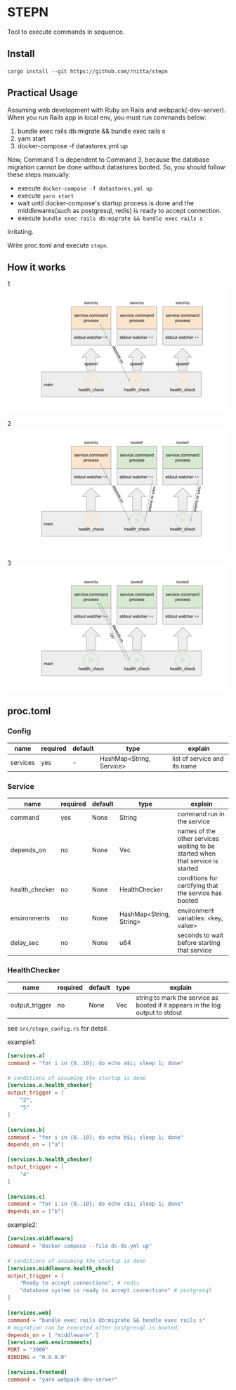 # STEPN

Tool to execute commands in sequence. 

## Install
`cargo install --git https://github.com/rnitta/stepn`

## Practical Usage
Assuming web development with Ruby on Rails and webpack(-dev-server).
When you run Rails app in local env, you must run commands below:

1. bundle exec rails db:migrate && bundle exec rails s
2. yarn start
3. docker-compose -f datastores.yml up

Now, Command 1 is dependent to Command 3, because the database migration cannot be done without datastores booted.
So, you should follow these steps manually:

- execute `docker-compose -f datastores.yml up`
- execute `yarn start`
- wait until docker-compose's startup process is done and the middlewares(such as postgresql, redis) is ready to accept connection.
- execute `bundle exec rails db:migrate && bundle exec rails s`

Irritating.

Write proc.toml and execute `stepn`.


## How it works
1
![1](./imgs/arc1.svg)

2
![2](./imgs/arc2.svg)

3
![3](./imgs/arc3.svg)

## proc.toml

### Config

| name     | required | default | type                     | explain                      |
| -------- | -------- | ------- | ------------------------ | ---------------------------- |
| services | yes      | -       | HashMap<String, Service> | list of service and its name |

### Service

| name           | required | default | type                    | explain                                                                        | 
| -------------- | -------- | ------- | ----------------------- | ------------------------------------------------------------------------------ | 
| command        | yes      | None    | String                  | command run in the service                                                     | 
| depends_on     | no       | None    | Vec<String>             | names of the other services waiting to be started when that service is started | 
| health_checker | no       | None    | HealthChecker           | conditions for certifying that the service has booted                          | 
| environments   | no       | None    | HashMap<String, String> | environment variables: <key, value>                                            | 
| delay_sec      | no       | None    | u64                     | seconds to wait before starting that service                                   | 

### HealthChecker

| name           | required | default | type        | explain                                                                        | 
| -------------- | -------- | ------- | ----------- | ------------------------------------------------------------------------------ | 
| output_trigger | no       | None    | Vec<String> | string to mark the service as booted if it appears in the log output to stdout | 



see `src/stepn_config.rs` for detail.

example1:

```proc.toml
[services.a]
command = "for i in {0..10}; do echo a$i; sleep 1; done"

# conditions of assuming the startup is done
[services.a.health_checker]
output_trigger = [
    "2",
    "5"
]

[services.b]
command = "for i in {0..10}; do echo b$i; sleep 1; done"
depends_on = ["a"]

[services.b.health_checker]
output_trigger = [
    "4"
]

[services.c]
command = "for i in {0..10}; do echo c$i; sleep 1; done"
depends_on = ["b"]
```

example2:

```proc.toml
[services.middleware]
command = "docker-compose --file dc-ds.yml up"

# conditions of assuming the startup is done
[services.middleware.health_check]
output_trigger = [
    "Ready to accept connections", # redis
    "database system is ready to accept connections" # postgresql
]

[services.web]
command = "bundle exec rails db:migrate && bundle exec rails s"
# migration can be executed after postgresql is booted.
depends_on = [ "middleware" ]
[services.web.environments]
PORT = "3000"
BINDING = "0.0.0.0"

[services.frontend]
command = "yarn webpack-dev-server"
```
